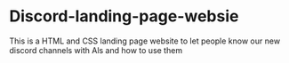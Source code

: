 # Discord-landing-page-websie
This is a HTML and CSS landing page website to let people know our new discord channels with Als and how to use them
